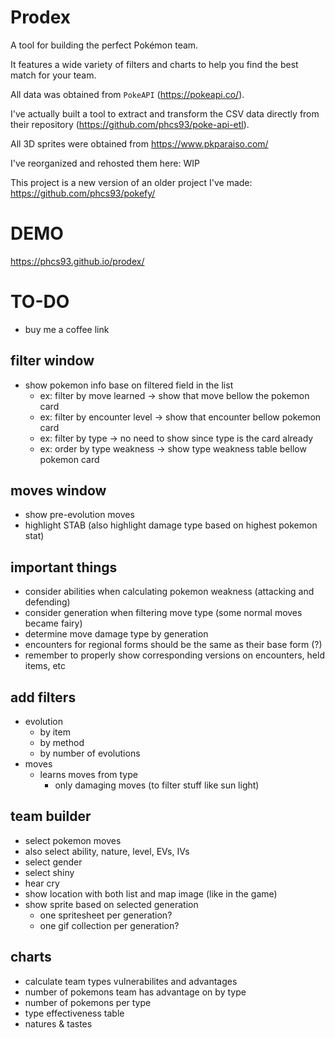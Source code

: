 # Prodex

A tool for building the perfect Pokémon team.

It features a wide variety of filters and charts to help you find the best match for your team.

All data was obtained from `PokeAPI` (https://pokeapi.co/).

I've actually built a tool to extract and transform the CSV data directly from their repository (https://github.com/phcs93/poke-api-etl).

All 3D sprites were obtained from https://www.pkparaiso.com/

I've reorganized and rehosted them here: WIP

This project is a new version of an older project I've made: https://github.com/phcs93/pokefy/

# DEMO

https://phcs93.github.io/prodex/

# TO-DO

  - buy me a coffee link

## filter window

  - show pokemon info base on filtered field in the list
    - ex: filter by move learned -> show that move bellow the pokemon card
    - ex: filter by encounter level -> show that encounter bellow pokemon card
    - ex: filter by type -> no need to show since type is the card already
    - ex: order by type weakness -> show type weakness table bellow pokemon card

## moves window

  - show pre-evolution moves
  - highlight STAB (also highlight damage type based on highest pokemon stat)

## important things

  - consider abilities when calculating pokemon weakness (attacking and defending)
  - consider generation when filtering move type (some normal moves became fairy)
  - determine move damage type by generation
  - encounters for regional forms should be the same as their base form (?)
  - remember to properly show corresponding versions on encounters, held items, etc

## add filters

  - evolution
    - by item
    - by method
    - by number of evolutions
  - moves
    - learns moves from type
      - only damaging moves (to filter stuff like sun light)

## team builder 

  - select pokemon moves
  - also select ability, nature, level, EVs, IVs
  - select gender
  - select shiny
  - hear cry
  - show location with both list and map image (like in the game)
  - show sprite based on selected generation
    - one spritesheet per generation?
    - one gif collection per generation?

## charts

  - calculate team types vulnerabilites and advantages
  - number of pokemons team has advantage on by type
  - number of pokemons per type
  - type effectiveness table
  - natures & tastes
